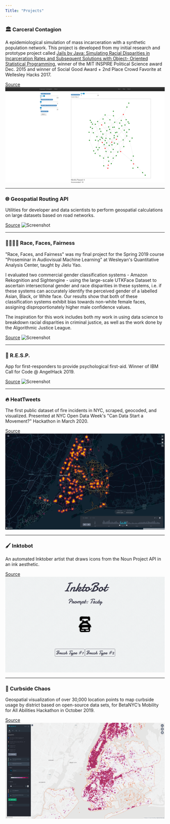 ```yaml
---
Title: "Projects"
---
```


### 🏛️ Carceral Contagion
A epidemiological simulation of mass incarceration with a synthetic population network.
This project is developed from my initial research and prototype project called [Jails by Java: Simulating Racial Disparities in Incarceration Rates and Subsequent Solutions with Object- Oriented Statistical Programming](https://www.semanticscholar.org/paper/Jails-by-Java%3A-Simulating-Racial-Disparities-in-and-Rahman-Schweitzer/0e859f3304d80e26ef75b9944250d46511b078bf), winner of the MIT INSPIRE Political Science award Dec. 2015 and winner of Social Good Award + 2nd Place Crowd Favorite at Wellesley Hacks 2017.

[Source](https://github.com/msradam/carceral-contagion)
![Screenshot](https://raw.githubusercontent.com/msradam/carceral-contagion/master/carceralcontagion_screenshot.png)

---

### 🌐 Geospatial Routing API
Utilities for developer and data scientists to perform geospatial calculations on large datasets based on road networks. 

[Source](https://github.com/msradam/magicbox-routing-api) 
![Screenshot](https://raw.githubusercontent.com/msradam/magicbox-routing-api/master/kepler_screenshot.png)

---

### 🫱🏽‍🫲🏾 Race, Faces, Fairness
"Race, Faces, and Fairness" was my final project for the Spring 2019 course "Proseminar in Audiovisual Machine Learning" at Wesleyan's Quantitative Analysis Center, taught by Jielu Yao.

I evaluated two commercial gender classification systems - Amazon Rekognition and Sightengine - using the large-scale UTKFace Dataset to ascertain intersectional gender and race disparities in these systems, i.e. if these systems can accurately identify the perceived gender of a labelled Asian, Black, or White face. Our results show that both of these classification systems exhibit bias towards non-white female faces, assigning disproportionately higher male confidence values.

The inspiration for this work includes both my work in using data science to breakdown racial disparities in criminal justice, as well as the work done by the Algorithmic Justice League.

[Source](https://github.com/msradam/race-faces-fairness) 
![Screenshot](https://susanqq.github.io/UTKFace/icon/samples.png)

---

### 💠 R.E.S.P.
App for first-responders to provide psychological first-aid. Winner of IBM Call for Code @ AngelHack 2019.

[Source](https://github.com/msradam/resp)
![Screenshot](https://raw.githubusercontent.com/msradam/resp-api/master/resp_screenshot.png)

---

### 🔥 HeatTweets
The first public dataset of fire incidents in NYC, scraped, geocoded, and visualized. Presented at NYC Open Data Week's "Can Data Start a Movement?" Hackathon in March 2020.

[Source](https://github.com/msradam/NYCFireData)
![Screenshot](https://github.com/msradam/NYCFireData/raw/master/visualizations/kepler_screenshot.png) 

---

### 🖌️ Inktobot
An automated Inktober artist that draws icons from the Noun Project API in an ink aesthetic.

[Source](https://github.com/msradam/inktobot)
![Screenshot](https://raw.githubusercontent.com/msradam/inktobot/master/screenshot.png)
 
--- 

### 🚕 Curbside Chaos
 Geospatial visualization of over 30,000 location points to map curbside usage by district based on open-source data sets, for BetaNYC’s Mobility for All Abilities Hackathon in October 2019.

[Source](https://github.com/msradam/curbside-chaos)
![Screenshot](https://github.com/msradam/curbside-chaos/blob/master/curbside-chaos-screenshot.png?raw=true)

